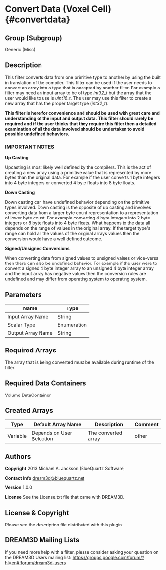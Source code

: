 Convert Data (Voxel Cell) {#convertdata}
=====

## Group (Subgroup) ##
Generic (Misc)



## Description ##

This filter converts data from one primitive type to another by using the built in translation of the compiler. This filter can be used if the user needs to convert an array into a type that is accepted by another filter. For example a filter may need an input array to be of type _int32_t_ but the array that the user would like to use is _uint16_t_. The user may use this filter to create a new array that has the proper target type (_int32_t_).

**This filter is here for convenience and should be used with great care and understanding of the input and output data. This filter should rarely be required and if the user thinks that they require this filter then a detailed examination of all the data involved should be undertaken to avoid possible undefined behaviors.**

### IMPORTANT NOTES ###

**Up Casting**

Upcasting is most likely well defined by the compilers. This is the act of creating a new array using a primitive value that is represented by more bytes than the original data. For example if the user converts 1 byte integers into 4 byte integers or converted 4 byte floats into 8 byte floats.

**Down Casting**

Down casting can have undefined behavior depending on the primitive types involved. Down casting is the opposite of up casting and involves converting data from a larger byte count representation to a representation of lower byte count. For example converting 4 byte integers into 2 byte integers or 8 byte floats into 4 byte floats. What happens to the data all depends on the range of values in the original array. If the target type's range can hold all the values of the original arrays values then the conversion would have a well defined outcome.

**Signed/Unsigned Conversions**

When converting data from signed values to unsigned values or vice-versa then there can also be undefined behavior. For example if the user were to convert a signed 4 byte integer array to an unsigned 4 byte integer array and the input array has negative values then the conversion rules are undefined and may differ from operating system to operating system.

## Parameters ##
| Name             | Type |
|------------------|------|
| Input Array Name | String |  
| Scalar Type      | Enumeration |  
| Output Array Name | String |

## Required Arrays ##

The array that is being converted must be available during runtime of the filter

## Required Data Containers ##

Volume DataContainer


## Created Arrays ##

| Type | Default Array Name | Description | Comment |
|------|--------------------|-------------|---------|
| Variable  | Depends on User Selection | The converted array | other   |



## Authors ##

**Copyright** 2013 Michael A. Jackson (BlueQuartz Software)

**Contact Info** dream3d@bluequartz.net

**Version** 1.0.0

**License**  See the License.txt file that came with DREAM3D.



## License & Copyright ##

Please see the description file distributed with this plugin.

## DREAM3D Mailing Lists ##

If you need more help with a filter, please consider asking your question on the DREAM3D Users mailing list:
https://groups.google.com/forum/?hl=en#!forum/dream3d-users


